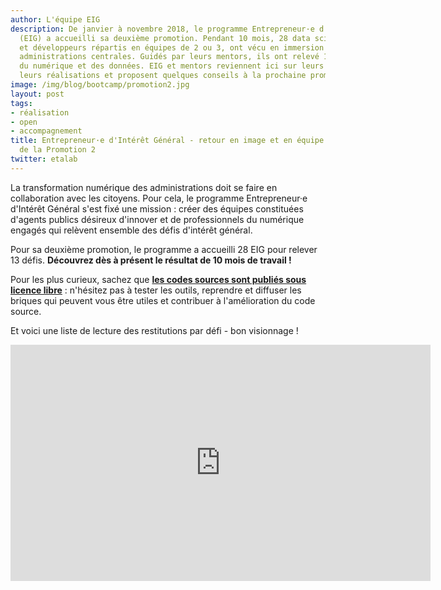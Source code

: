 ```yaml
---
author: L'équipe EIG
description: De janvier à novembre 2018, le programme Entrepreneur·e d'Intérêt Général
  (EIG) a accueilli sa deuxième promotion. Pendant 10 mois, 28 data scientists, designers
  et développeurs répartis en équipes de 2 ou 3, ont vécu en immersion dans leurs
  administrations centrales. Guidés par leurs mentors, ils ont relevé 13 défis autour
  du numérique et des données. EIG et mentors reviennent ici sur leurs défis, présentent
  leurs réalisations et proposent quelques conseils à la prochaine promotion.
image: /img/blog/bootcamp/promotion2.jpg
layout: post
tags:
- réalisation
- open
- accompagnement
title: Entrepreneur·e d'Intérêt Général - retour en image et en équipe sur les réalisations
  de la Promotion 2
twitter: etalab
---
```


La transformation numérique des administrations doit se faire en
collaboration avec les citoyens. Pour cela, le programme
Entrepreneur·e d'Intérêt Général s'est fixé une mission : créer des
équipes constituées d'agents publics désireux d'innover et de
professionnels du numérique engagés qui relèvent ensemble des défis
d'intérêt général.

Pour sa deuxième promotion, le programme a accueilli 28 EIG pour
relever 13 défis. **Découvrez dès à présent le résultat de 10 mois de
travail !**

Pour les plus curieux, sachez que [**les codes sources sont publiés
sous licence
libre**](https://github.com/topics/entrepreneur-interet-general) :
n'hésitez pas à tester les outils, reprendre et diffuser les briques
qui peuvent vous être utiles et contribuer à l'amélioration du code
source.

Et voici une liste de lecture des restitutions par défi - bon visionnage !

<center>
<iframe frameborder="0" width="672" height="378" src="https://www.dailymotion.com/embed/playlist/x65owi" allowfullscreen allow="autoplay"></iframe>
</center>
